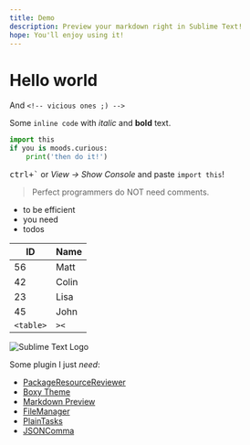 ```yaml
---
title: Demo
description: Preview your markdown right in Sublime Text! 
hope: You'll enjoy using it!
---
```


# Hello world

<!-- supports comments -->

And `<!-- vicious ones ;) -->`

Some `inline code` with *italic* and **bold** text.

```python
import this
if you is moods.curious:
    print('then do it!')
```

<kbd>ctrl+\`</kbd> or *View → Show Console* and paste `import this`!

> Perfect programmers do NOT need comments.

- to be efficient
- you need
- todos


|     ID    |  Name |
|-----------|-------|
| 56        | Matt  |
| 42        | Colin |
| 23        | Lisa  |
| 45        | John  |
| `<table>` | `><`  |

![Sublime Text Logo](https://upload.wikimedia.org/wikipedia/en/4/4c/Sublime_Text_Logo.png)

Some plugin I just *need*:

- [PackageResourceReviewer](https://packagecontrol.io/packages/PackageResourceViewer)
- [Boxy Theme](https://packagecontrol.io/packages/Boxy%20Theme)
- [Markdown Preview](https://packagecontrol.io/packages/Markdown%20Preview)
- [FileManager](https://packagecontrol.io/packages/FileManager)
- [PlainTasks](https://packagecontrol.io/packages/PlainTasks)
- [JSONComma](https://packagecontrol.io/packages/JSONComma)
